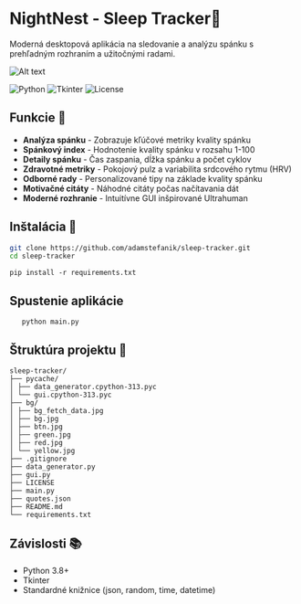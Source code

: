# NightNest - Sleep Tracker🌙

Moderná desktopová aplikácia na sledovanie a analýzu spánku s prehľadným rozhraním a užitočnými radami.

![Alt text](/to/image.jpg)

![Python](https://img.shields.io/badge/Python-3.8+-blue.svg)
![Tkinter](https://img.shields.io/badge/Tkinter-8.6+-green.svg)
![License](https://img.shields.io/badge/license-MIT-blue.svg)

## Funkcie 🚀

- **Analýza spánku** - Zobrazuje kľúčové metriky kvality spánku
- **Spánkový index** - Hodnotenie kvality spánku v rozsahu 1-100
- **Detaily spánku** - Čas zaspania, dĺžka spánku a počet cyklov
- **Zdravotné metriky** - Pokojový pulz a variabilita srdcového rytmu (HRV)
- **Odborné rady** - Personalizované tipy na základe kvality spánku
- **Motivačné citáty** - Náhodné citáty počas načítavania dát 
- **Moderné rozhranie** - Intuitívne GUI inšpirované Ultrahuman

## Inštalácia 🔨

```bash
git clone https://github.com/adamstefanik/sleep-tracker.git
cd sleep-tracker
```
```
pip install -r requirements.txt
```

## Spustenie aplikácie

```
   python main.py
```

## Štruktúra projektu 📂

```
sleep-tracker/
├── pycache/
│ ├── data_generator.cpython-313.pyc
│ └── gui.cpython-313.pyc
├── bg/
│ ├── bg_fetch_data.jpg
│ ├── bg.jpg
│ ├── btn.jpg
│ ├── green.jpg
│ ├── red.jpg
│ └── yellow.jpg
├── .gitignore
├── data_generator.py
├── gui.py
├── LICENSE
├── main.py
├── quotes.json
├── README.md
└── requirements.txt
```

## Závislosti 📚

- Python 3.8+
- Tkinter
- Standardné knižnice (json, random, time, datetime)
